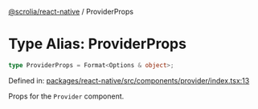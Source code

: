 [@scrolia/react-native](../README.md) / ProviderProps

# Type Alias: ProviderProps

```ts
type ProviderProps = Format<Options & object>;
```

Defined in: [packages/react-native/src/components/provider/index.tsx:13](https://github.com/scrolia/react-native/blob/72dbfebee1489f0d6f88a5ac0f4a4cba7ccca4eb/packages/react-native/src/components/provider/index.tsx#L13)

Props for the `Provider` component.
